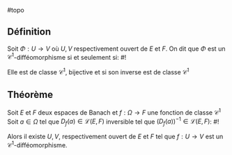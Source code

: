 #topo
## Définition
Soit $\Phi : U \to V$ où $U, V$ respectivement ouvert de $E$ et $F$. On dit que $\Phi$ est un $\mathcal C^1$-difféomorphisme si et seulement si: #!

Elle est de classe $\mathcal C ^1$, bijective et si son inverse est de classe $\mathcal C ^1$

## Théorème
Soit $E$ et $F$ deux espaces de Banach et $f: \Omega \to F$ une fonction de classe $\mathcal C ^1$
Soit $a \in \Omega$ tel que $D_{f}(a) \in \mathcal L(E, F)$ inversible tel que $(D_{f}(a))^{-1} \in \mathcal L(E, F)$: #!

Alors il existe $U,V$, respectivement ouvert de $E$ et $F$ tel que $f: U \to V$ est un $\mathcal C^1$-difféomorphisme.

